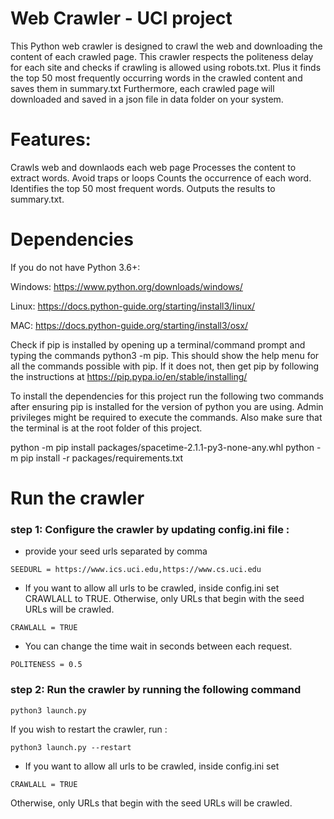 #  Web Crawler  - UCI project

This Python web crawler is designed to crawl the web and downloading the content of each crawled page. This crawler respects the politeness delay for each site and checks if crawling is allowed using robots.txt. Plus it finds the top 50 most frequently occurring words in the crawled content and saves them in summary.txt
Furthermore, each crawled page will downloaded and saved in a json file in data folder on your system.

# Features:
Crawls web and downlaods each web page
Processes the content to extract words.
Avoid traps or loops
Counts the occurrence of each word.
Identifies the top 50 most frequent words.
Outputs the results to summary.txt.

# Dependencies
If you do not have Python 3.6+:

Windows: https://www.python.org/downloads/windows/

Linux: https://docs.python-guide.org/starting/install3/linux/

MAC: https://docs.python-guide.org/starting/install3/osx/

Check if pip is installed by opening up a terminal/command prompt and typing the commands python3 -m pip. This should show the help menu for all the commands possible with pip. If it does not, then get pip by following the instructions at https://pip.pypa.io/en/stable/installing/

To install the dependencies for this project run the following two commands after ensuring pip is installed for the version of python you are using. Admin privileges might be required to execute the commands. Also make sure that the terminal is at the root folder of this project.

python -m pip install packages/spacetime-2.1.1-py3-none-any.whl
python -m pip install -r packages/requirements.txt

# Run the crawler

### step 1: Configure the crawler by updating config.ini file :


- provide your seed urls separated by comma

```
SEEDURL = https://www.ics.uci.edu,https://www.cs.uci.edu  
```

- If you want to allow all urls to be crawled, inside config.ini set CRAWLALL to TRUE. Otherwise, only URLs that begin with the seed URLs will be crawled.

```
CRAWLALL = TRUE
```
- You can change the time wait in seconds between each request.

```
POLITENESS = 0.5
```

### step 2: Run the crawler by running the following command

```
python3 launch.py
```

If you wish to restart the crawler, run :
```
python3 launch.py --restart
```

  * If you want to allow all urls to be crawled, inside config.ini set 
```
CRAWLALL = TRUE
```
  Otherwise, only URLs that begin with the seed URLs will be crawled.

